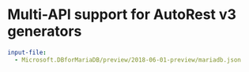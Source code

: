 # Multi-API support for AutoRest v3 generators

``` yaml $(enable-multi-api)
input-file:
  - Microsoft.DBforMariaDB/preview/2018-06-01-preview/mariadb.json
```
